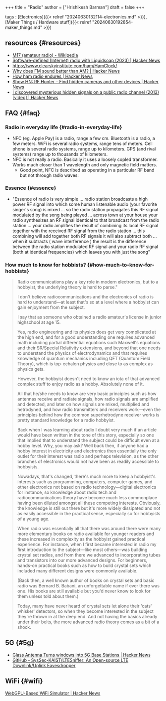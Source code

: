 +++
title = "Radio"
author = ["Hrishikesh Barman"]
draft = false
+++

tags
: [Electronics]({{< relref "20240630132114-electronics.md" >}}), [Maker Things / Hardware stuff]({{< relref "20240630192854-maker_things.md" >}})


## resources {#resources}

-   [M17 (amateur radio) - Wikipedia](https://en.wikipedia.org/wiki/M17_(amateur_radio))
-   [Software-defined (Internet) radio with Liquidsoap (2023) | Hacker News](https://news.ycombinator.com/item?id=42182557)
-   <https://www.clearskyinstitute.com/ham/HamClock/>
-   [Why does FM sound better than AM? | Hacker News](https://news.ycombinator.com/item?id=41832302)
-   [How ham radio endures | Hacker News](https://news.ycombinator.com/item?id=41839697)
-   [Show HN: RF Hunter – Find hidden cameras and other devices | Hacker News](https://news.ycombinator.com/item?id=41930628)
-   [I discovered mysterious hidden signals on a public radio channel (2013) [video] | Hacker News](https://news.ycombinator.com/item?id=41958766)


## FAQ {#faq}


### Radio in everyday life {#radio-in-everyday-life}

-   NFC (eg. Apple Pay) is a radio, range a few cm. Bluetooth is a radio, a few meters. WiFi is several radio systems, range tens of meters. Cell phone is several radio systems, range up to kilometers. GPS (and rival systems) range up to thousands of kilometers.
-   NFC is not really a radio. Basically it uses a loosely copled transformer. Works much closer than 1 wavelength and only magnetic field matters.
    -   Good point, NFC is described as operating in a particular RF band but not through radio waves:


### Essence {#essence}

-   "Essence of radio is very simple ... radio station broadcasts a high power RF signal into which some human listenable audio (your favorite singer's song) is mixed ... so the radio station propagates this RF signal modulated by the song being played ... across town at your house your radio synthesizes an RF signal identical to that broadcast from the radio station ... your radio amplifies the result of combining its local RF signal together with the received RF signal from the radio station ... this combining will add together both RF signals it will also subtract both ... when it subtracts ( wave interference ) the result is the difference between the radio station modulated RF signal and your radio RF signal (both at identical frequencies) which leaves you with just the song"


### How much to know for hobbists? {#how-much-to-know-for-hobbists}

> Radio communications play a key role in modern electronics, but to a hobbyist, the underlying theory is hard to parse."
>
> I don't believe radiocommunications and the electronics of radio is hard to understand—at least that's so at a level where a hobbyist can gain enjoyment from the subject.
>
> I say that as someone who obtained a radio amateur's license in junior highschool at age 15.
>
> Yes, radio engineering and its physics does get very complicated at the high end, and for a good understanding one requires advanced math including partial differential equations such Maxwell's equations and their SR/Special Relativity extensions, and beyond that one needs to understand the physics of electrodynamics and that requires knowledge of quantum mechanics including QFT (Quantum Field Theory), which is top-echalon physics and close to as complex as physics gets.
>
> However, the hobbyist doesn't need to know an iota of that advanced complex stuff to enjoy radio as a hobby. Absolutely none of it.
>
> All that he/she needs to know are very basic principles such as how antennas receive and radiate signals, how radio signals are amplified and detected, and later on how signals are mixed, multiplied and hetrodyned, and how radio transmitters and receivers work—even the principles behind how the common superhetrodyne receiver works is pretty standard knowledge for a radio hobbyist.
>
> Back when I was learning about radio I doubt very much if an article would have been written in the tone of this story, especially so one that implied that to understand the subject could be difficult even at a hobby level. Why, you may ask? Well back then, if anyone had a hobby interest in electricity and electronics then essentially the only outlet for their interest was radio and perhaps television, as the other branches of electronics would not have been as readily accessible to hobbyists.
>
> Nowadays, that's changed, there's much more to keep a hobbyist's interests such as programming, computers, computer games, and other electronics not based on radio technology—digital electronics for instance, so knowledge about radio tech and radiocommunications theory have become much less commonplace having been diluted amongst all these competing interests. Obviously, the knowledge is still out there but it's more widely dissipated and not as easily accessible in the practical sense, especially so for hobbyists of a young age.
>
> When radio was essentially all that there was around there were many more elementary books on radio available for younger readers and these increased in complexity as the hobbyist gained practical experience. For instance, when I first became interested in radio my first introduction to the subject—like most others—was building crystal set radios, and from there we advanced to incorporating tubes and transistors into our more advanced designs. For beginners, hands-on practical books such as how to build crystal sets which included many different designs were commonly available.
>
> (Back then, a well known author of books on crystal sets and basic radio was Bernard B. Babani, an unforgettable name if ever there was one. His books are still available but you'd never know to look for them unless told about them.)
>
> Today, many have never heard of crystal sets let alone their 'cats' whisker' detectors, so when they become interested in the subject they're thrown in at the deep end. And not having the basics already under their belts, the more advanced radio theory comes as a bit of a shock.


## 5G {#5g}

-   [Glass Antenna Turns windows into 5G Base Stations | Hacker News](https://news.ycombinator.com/item?id=41592552)
-   [GitHub - SysSec-KAIST/LTESniffer: An Open-source LTE Downlink/Uplink Eavesdropper](https://github.com/SysSec-KAIST/LTESniffer)


## WiFi {#wifi}

[WebGPU-Based WiFi Simulator | Hacker News](https://news.ycombinator.com/item?id=41897214)
